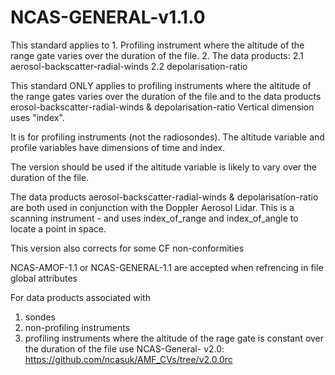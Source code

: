 # NCAS-GENERAL-v1.1.0
This standard applies to 
    1. Profiling instrument where the altitude of the range gate varies over the duration of the file.
    2. The data products: 
        2.1 aerosol-backscatter-radial-winds
        2.2 depolarisation-ratio
        
This standard ONLY applies to profiling instruments where the altitude of the range gates varies over the duration of the file and to the data products erosol-backscatter-radial-winds & depolarisation-ratio
Vertical dimension uses "index". 

It is for profiling instruments (not the radiosondes). The altitude variable and profile variables have dimensions of time and index.

The version should be used if the altitude variable is likely to vary over the duration of the file.

The data products aerosol-backscatter-radial-winds & depolarisation-ratio are both used in conjunction with the Doppler Aerosol Lidar. 
This is a scanning instrument - and uses index_of_range and index_of_angle to  locate a point in space.

This version also corrects for some CF non-conformities

NCAS-AMOF-1.1 or NCAS-GENERAL-1.1 are accepted when refrencing in file global attributes

For data products associated with 
  1. sondes
  2. non-profiling instruments
  3. profiling instruments where the altitude of the rage gate is constant over the duration of the file use NCAS-General- v2.0: 
    https://github.com/ncasuk/AMF_CVs/tree/v2.0.0rc
